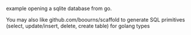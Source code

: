 example opening a sqlite database from go.

You may also like github.com/boourns/scaffold to generate SQL primitives (select, update/insert, delete, create table) for golang types

